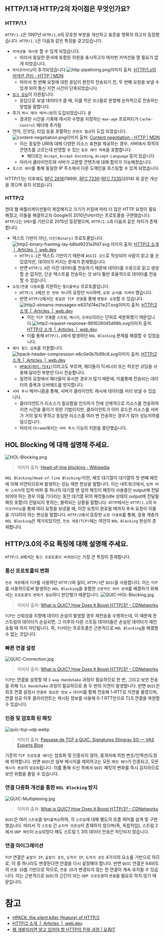 ## HTTP/1.1과 HTTP/2의 차이점은 무엇인가요?
### HTTP/1.1
`HTTP/1.1`은 1997년 `HTTP/1.0`의 모호한 부분을 개선하고 표준을 명확히 하고자 등장했습니다.
`HTTP/1.1`은 다음과 같은 특징을 갖고있습니다.
- `커넥션을 재사용` 할 수 있게 되었습니다.
	- 따라서 동일한 문서에 포함된 자원을 표시하고자 여러번 커넥션을 열 필요가 없게 되었습니다.
- `파이프라이닝`이 추가되었습니다.![http-pipelining.png](http-pipelining.png)이미지 출처: [HTTP/1.x의 커넥션 관리 - HTTP | MDN](https://developer.mozilla.org/ko/docs/Web/HTTP/Connection_management_in_HTTP_1.x)
	- 따라서 첫 번째 요청에 대한 응답이 완전히 전송되기 전, 두 번째 요청을 보낼 수 있게 되어 통신 지연 시간이 단축되었습니다.
- [`청크 응답`](https://en.wikipedia.org/wiki/Chunked_transfer_encoding)이 지원됩니다.
	- 응답으로 보낼 데이터가 클 때, 이를 작은 `청크`들로 분할해 순차적으로 전송하는 방법을 말합니다.
- 추가 `캐시 제어 메커니즘`이 도입되었습니다. [#](https://developer.mozilla.org/en-US/docs/Web/HTTP/Caching)
	- 경과한 시간을 기록해 캐시의 수명을 지정하는 `max-age` 프로퍼티가 `Cache-Control` 헤더에 추가됨
- 언어, 인코딩, 타입 등을 포함하는 `콘텐츠 협상`이 도입 되었습니다.![content-negotiation.png](content-negotiation.png)이미지 출처: [Content negotiation - HTTP | MDN](https://developer.mozilla.org/en-US/docs/Web/HTTP/Content_negotiation)
	- 이는 동일한 URI에 대해 다양한 리소스 표현을 제공하는 경우, 서버에서 최적의 콘텐츠를 고르는데 반영할 수 있는 `표준 헤더 목록`을 포함합니다.
		- 헤더로는 `Accept`, `Accept-Encoding`, `Accept-Language` 등이 있습니다.
	- 따라서 클라이언트와 서버가 교환할 콘텐츠에 대해 합의가 가능해졌습니다.
- `호스트 헤더`를 통해 동일한 IP 주소에서 다른 도메인을 호스팅할 수 있게 되었습니다.

HTTP/1.1는 이후에도 [RFC 2616](https://datatracker.ietf.org/doc/html/rfc2616)(1999), [RFC 7230](https://datatracker.ietf.org/doc/html/rfc7230)-[RFC 7235](https://datatracker.ietf.org/doc/html/rfc7235)(2014) 와 같은 개선을 겪으며 유지 되었습니다.

### HTTP/2
현대 웹 애플리케이션들이 복잡해지고 크기가 커짐에 따라 더 많은 HTTP 요청이 필요해졌고, 이들을 해결하고자 Google이 2010년`SPDY`라는 프로토콜을 구현했습니다.
`HTTP/2`는 `SPDY`를 기반으로 2015년 등장했으며, `HTTP/1.1`과 다음과 같은 차이가 존재합니다.
- 텍스트 기반이 아닌, `이진(Binary)` 프로토콜입니다.![http2-binary-framing-lay-b8bd9231a3fd7.svg](http2-binary-framing-lay-b8bd9231a3fd7.svg) 이미지 출처: [HTTP/2 소개  |  Articles  |  web.dev](https://web.dev/articles/performance-http2?hl=ko)
	- `HTTP/1.1`은 텍스트 기반이기 때문에 `ASCII 코드`로 작성되어 사람이 읽고 쓸 순 있었지만, 데이터가 커지는 문제가 존재했습니다.
	- 반면 `HTTP/2.0`은 이진 데이터를 전송하기 때문에 데이터를 수동으로 읽고 생성할 순 없지만, 단순 텍스트를 전송하는 것 보다 훨씬 효율적으로 데이터를 전송할 수 있습니다.
- `요청/연결 다중화`를 지원하는 `멀티플렉싱` 프로토콜입니다.
	- `HTTP/1.1`에선 `한 번에 하나`의 요청만 `처리`하며, `요청 순서를 지켜야` 했습니다.
	- 반면 `HTTP/2`에서는 `동일한 TCP 연결`을 통해 `병렬로 요청`할 수 있습니다.![http2-streams-messages-e837d74e21e27.svg](http2-streams-messages-e837d74e21e27.svg)이미지 출처: [HTTP/2 소개  |  Articles  |  web.dev](https://web.dev/articles/performance-http2?hl=ko)
		- 이는 `TCP 연결`을 `스트림`, `메시지`, `프레임`이라는 단위로 세분화했기 때문입니다.![http2-request-response-861628045d98b.svg](http2-request-response-861628045d98b.svg)이미지 출처: [HTTP/2 소개  |  Articles  |  web.dev](https://web.dev/articles/performance-http2?hl=ko)
		- 이를 통해 `HTTP/1.1`에서 발생하던 `HOL Blocking` 문제를 해결할 수 있었습니다.
- `헤더 필드 압축`을 지원합니다.![hpack-header-compression-e6c0e0b7b99c6.svg](hpack-header-compression-e6c0e0b7b99c6.svg)이미지 출처: [HTTP/2 소개  |  Articles  |  web.dev](https://web.dev/articles/performance-http2?hl=ko)
	- [`HPACK(RFC-7541)`](https://httpwg.org/specs/rfc7541.html)이라고도 부르며, 헤더들이 딕셔너리 또는 허프만 코딩을 사용해 달라진 부분만 다시 전송합니다.
	- 일련의 요청에서 헤더들이 유사한 경우가 많기 때문에, 이를통해 전송되는 데이터의 중복과 오버헤드를 방지합니다.
- `서버 푸시` 메커니즘을 통해, 서버가 클라이언트 캐시에 데이터를 미리 보낼 수 있습니다.
	- 클라이언트가 리소스가 필요함을 인지하기 전에 선제적으로 리소스를 전송하여 지연 시간을 줄이기 위한 기법이지만, 클라이언트가 이미 로드한 리소스를 서버가 거의 알지 못하고 동일한 리소스를 여러 번 전송하는 경우가 많아 성능저하를 일으킵니다.
	- 따라서 `Chrome`에서는 `서버 푸시` 기능의 지원을 중단했습니다.
## HOL Blocking 에 대해 설명해 주세요.
![HOL-Blocking.png](HOL-Blocking.png)
> 이미지 출처: [Head-of-line blocking - Wikipedia](https://en.wikipedia.org/wiki/Head-of-line_blocking)

`HOL Blocking(Head-of-line Blocking)`이란, 패킷 대기열이 대기열의 첫 번째 패킷에 의해 지연되므로써 발생하는 성능 제한 현상을 말합니다.
이는 네트워크에서, `입력 버퍼 스위치`의 입력 버퍼 중 하나의 대기열 맨 앞의 패킷이 패킷이 사용중인 output에 전달되어야 하는 경우 이를 기다리는 동안 대기열 뒤의 패킷들(idle 상태의 output에 전달될 패킷 포함)이 전달되지 못하는, 블락되는 상황을 말합니다.
`HTTP`에서는 `HTTP/1.1`의 `파이프라이닝`을 통해 여러 요청을 보냈을 때, 이전 요청이 완료될 때까지 후속 요청이 이들을 기다려야 하는 현상을 말합니다.
`HTTP/2`에서 등장한 `요청 다중화`를 통해, 응용 계층의 `HOL Blocking`은 제거되었지만, `전송 계층(TCP)`에는 여전히 `HOL Blocking` 현상이 존재합니다.

## HTTP/3.0의 주요 특징에 대해 설명해 주세요.
`HTTP/3.0`에서는 `통신 프로토콜이 바뀌었다`는 가장 큰 특징이 존재합니다.
### 통신 프로토콜의 변화
`전송 계층`에서 `TCP`를 사용하던 `HTTP/2`와 달리, `HTTP/3`은 `QUIC`을 사용합니다.
이는 `TCP`를 사용하므로써 발생하는 `HOL Blocking`을 포함한 `근본적인 여러 문제`를 해결하기 위해서는 `프로토콜의 변화가 필요`하다 판단했기 때문입니다.
![QUIC-HOL-Blocking.jpg](QUIC-HOL-Blocking.jpg)
> 이미지 출처: [What is QUIC? How Does It Boost HTTP/3? - CDNetworks](https://www.cdnetworks.com/blog/media-delivery/what-is-quic/)

`TCP`는 신뢰성을 지향해 데이터 손실이 발생할 경우 재전송을 수행하는데, 이 때문에 한 스트림의 데이터가 손실되면, 그 이후의 다른 스트림 데이터들은 손실된 데이터가 재전송될 때 까지 차단됩니다. 
즉, `TCP`라는 프로토콜은 근본적으로 `HOL Blocking`을 해결할 수 없는 것입니다.
### 빠른 연결 설정
![QUIC-Connection.jpg](QUIC-Connection.jpg)
> 이미지 출처: [What is QUIC? How Does It Boost HTTP/3? - CDNetworks](https://www.cdnetworks.com/blog/media-delivery/what-is-quic/)

`TCP`는 연결을 설정할 때 `3-way Handshake` 과정이 필요하므로 한 번, 그리고 보안 전송을 위해 `TLS Handshake` 과정이 필요하므로 총 두 번의 지연이 발생합니다.
반면 `QUIC`은 최초 연결 설정시 `연결에 필요한 정보` + `데이터`를 함께 전송해 1-RTT로 지연을 줄였으며, 연결 성공 이후 클라리언트는 캐시된 정보를 사용해 0-1 RTT만으로 TLS 연결을 복원할 수 있습니다.
### 인증 및 암호화 된 패킷
![quic-tcp-udp.webp](quic-tcp-udp.webp)
> 이미지 출처: [Passage de TCP à QUIC. Signatures Stingray SG — VAS Experts Blog](https://vasexperts.com/blog/functionality/from-tcp-to-quic/)

기존의 `TCP 프로토콜 헤더`는 암호화 및 인증되지 않아, 중개자에 의한 변조/인젝션/도청에 취약합니다.
반면 `QUIC`은 일부 메시지를 제외하고는 모든 `패킷 헤더`가 인증되고, 모든 `메시지 본문`이 `암호화`됩니다.
이를 통해 수신 측에서 `QUIC` 패킷의 변화를 즉시 감지하므로 보안 위협을 줄일 수 있습니다.
### 연결 다중화 개선을 통한 `HOL Blocking` 방지
![QUIC-Multiplexing.jpg](QUIC-Multiplexing.jpg)
> 이미지 출처: [What is QUIC? How Does It Boost HTTP/3? - CDNetworks](https://www.cdnetworks.com/blog/media-delivery/what-is-quic/)

`QUIC`은 여러 `스트림`을 `멀티플렉싱`하여, 각 `스트림`에 대해 별도의 흐름 제어를 설계 및 구현했습니다.
따라서 각 `스트림` 간 `순차적 의존성`이 존재하지 않으며(즉, 독립적임), 스트림 2에서 `UDP 패킷`이 `손실`되었다 해도 스트림 1, 3의 데이터 전송은 차단되지 않습니다.
### 연결 마이그레이션
`TCP` 연결은 `출발지 IP`, `출발지 포트`, `도착지 IP`, `도착지 포트` 4가지의 요소를 기반으로 하므로, 이 중 하나라도 변경된다면 연결을 다시 설정해야 합니다.
반면 `QUIC` 연결은 64비트의 `연결 ID`를 기반으로 하므로, `연결 ID`가 변경되지 않는 한 연결이 계속 유지될 수 있습니다.
이는 근본적으로 `QUIC`의 근간이 되는 `UDP 프로토콜`이 `연결`을 필요로 하지 않기 때문입니다.
# 참고
- [HPACK: the silent killer (feature) of HTTP/2](https://blog.cloudflare.com/hpack-the-silent-killer-feature-of-http-2/)
- [HTTP/2 소개  |  Articles  |  web.dev](https://web.dev/articles/performance-http2?hl=ko)
- [웹 개발자라면 알고 있어야 할 HTTP의 진화 과정 | 요즘IT](https://yozm.wishket.com/magazine/detail/1686/)